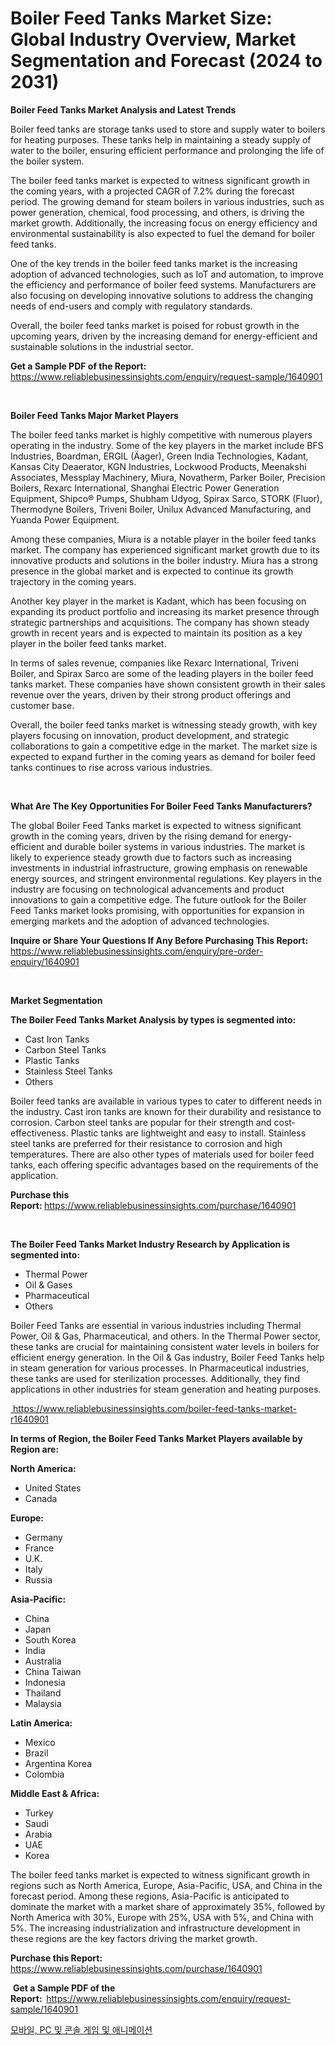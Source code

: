 <p><h1>Boiler Feed Tanks Market Size: Global Industry Overview, Market Segmentation and Forecast (2024 to 2031)</h1></p><p><strong>Boiler Feed Tanks Market Analysis and Latest Trends</strong></p>
<p><p>Boiler feed tanks are storage tanks used to store and supply water to boilers for heating purposes. These tanks help in maintaining a steady supply of water to the boiler, ensuring efficient performance and prolonging the life of the boiler system.</p><p>The boiler feed tanks market is expected to witness significant growth in the coming years, with a projected CAGR of 7.2% during the forecast period. The growing demand for steam boilers in various industries, such as power generation, chemical, food processing, and others, is driving the market growth. Additionally, the increasing focus on energy efficiency and environmental sustainability is also expected to fuel the demand for boiler feed tanks.</p><p>One of the key trends in the boiler feed tanks market is the increasing adoption of advanced technologies, such as IoT and automation, to improve the efficiency and performance of boiler feed systems. Manufacturers are also focusing on developing innovative solutions to address the changing needs of end-users and comply with regulatory standards.</p><p>Overall, the boiler feed tanks market is poised for robust growth in the upcoming years, driven by the increasing demand for energy-efficient and sustainable solutions in the industrial sector.</p></p>
<p><strong>Get a Sample PDF of the Report:&nbsp;</strong> <a href="https://www.reliablebusinessinsights.com/enquiry/request-sample/1640901">https://www.reliablebusinessinsights.com/enquiry/request-sample/1640901</a></p>
<p>&nbsp;</p>
<p><strong>Boiler Feed Tanks Major Market Players</strong></p>
<p><p>The boiler feed tanks market is highly competitive with numerous players operating in the industry. Some of the key players in the market include BFS Industries, Boardman, ERGIL (Äager), Green India Technologies, Kadant, Kansas City Deaerator, KGN Industries, Lockwood Products, Meenakshi Associates, Messplay Machinery, Miura, Novatherm, Parker Boiler, Precision Boilers, Rexarc International, Shanghai Electric Power Generation Equipment, Shipco® Pumps, Shubham Udyog, Spirax Sarco, STORK (Fluor), Thermodyne Boilers, Triveni Boiler, Unilux Advanced Manufacturing, and Yuanda Power Equipment.</p><p>Among these companies, Miura is a notable player in the boiler feed tanks market. The company has experienced significant market growth due to its innovative products and solutions in the boiler industry. Miura has a strong presence in the global market and is expected to continue its growth trajectory in the coming years.</p><p>Another key player in the market is Kadant, which has been focusing on expanding its product portfolio and increasing its market presence through strategic partnerships and acquisitions. The company has shown steady growth in recent years and is expected to maintain its position as a key player in the boiler feed tanks market.</p><p>In terms of sales revenue, companies like Rexarc International, Triveni Boiler, and Spirax Sarco are some of the leading players in the boiler feed tanks market. These companies have shown consistent growth in their sales revenue over the years, driven by their strong product offerings and customer base.</p><p>Overall, the boiler feed tanks market is witnessing steady growth, with key players focusing on innovation, product development, and strategic collaborations to gain a competitive edge in the market. The market size is expected to expand further in the coming years as demand for boiler feed tanks continues to rise across various industries.</p></p>
<p>&nbsp;</p>
<p><strong>What Are The Key Opportunities For Boiler Feed Tanks Manufacturers?</strong></p>
<p><p>The global Boiler Feed Tanks market is expected to witness significant growth in the coming years, driven by the rising demand for energy-efficient and durable boiler systems in various industries. The market is likely to experience steady growth due to factors such as increasing investments in industrial infrastructure, growing emphasis on renewable energy sources, and stringent environmental regulations. Key players in the industry are focusing on technological advancements and product innovations to gain a competitive edge. The future outlook for the Boiler Feed Tanks market looks promising, with opportunities for expansion in emerging markets and the adoption of advanced technologies.</p></p>
<p><strong>Inquire or Share Your Questions If Any Before Purchasing This Report:</strong> <a href="https://www.reliablebusinessinsights.com/enquiry/pre-order-enquiry/1640901">https://www.reliablebusinessinsights.com/enquiry/pre-order-enquiry/1640901</a></p>
<p>&nbsp;</p>
<p><strong>Market Segmentation</strong></p>
<p><strong>The Boiler Feed Tanks Market Analysis by types is segmented into:</strong></p>
<p><ul><li>Cast Iron Tanks</li><li>Carbon Steel Tanks</li><li>Plastic Tanks</li><li>Stainless Steel Tanks</li><li>Others</li></ul></p>
<p><p>Boiler feed tanks are available in various types to cater to different needs in the industry. Cast iron tanks are known for their durability and resistance to corrosion. Carbon steel tanks are popular for their strength and cost-effectiveness. Plastic tanks are lightweight and easy to install. Stainless steel tanks are preferred for their resistance to corrosion and high temperatures. There are also other types of materials used for boiler feed tanks, each offering specific advantages based on the requirements of the application.</p></p>
<p><strong>Purchase this Report:&nbsp;</strong><a href="https://www.reliablebusinessinsights.com/purchase/1640901">https://www.reliablebusinessinsights.com/purchase/1640901</a></p>
<p>&nbsp;</p>
<p><strong>The Boiler Feed Tanks Market Industry Research by Application is segmented into:</strong></p>
<p><ul><li>Thermal Power</li><li>Oil & Gases</li><li>Pharmaceutical</li><li>Others</li></ul></p>
<p><p>Boiler Feed Tanks are essential in various industries including Thermal Power, Oil & Gas, Pharmaceutical, and others. In the Thermal Power sector, these tanks are crucial for maintaining consistent water levels in boilers for efficient energy generation. In the Oil & Gas industry, Boiler Feed Tanks help in steam generation for various processes. In Pharmaceutical industries, these tanks are used for sterilization processes. Additionally, they find applications in other industries for steam generation and heating purposes.</p></p>
<p><a href="https://www.reliablebusinessinsights.com/boiler-feed-tanks-market-r1640901">&nbsp;https://www.reliablebusinessinsights.com/boiler-feed-tanks-market-r1640901</a></p>
<p><strong>In terms of Region, the Boiler Feed Tanks Market Players available by Region are:</strong></p>
<p>
    <p> <strong> North America: </strong>
        <ul>
            <li>United States</li>
            <li>Canada</li>
        </ul>
        </p> 
    <p> <strong> Europe: </strong>
        <ul>
            <li>Germany</li>
            <li>France</li>
            <li>U.K.</li>
            <li>Italy</li>
            <li>Russia</li>
        </ul>
        </p> 
    <p> <strong> Asia-Pacific: </strong>
        <ul>
            <li>China</li>
            <li>Japan</li>
            <li>South Korea</li>
            <li>India</li>
            <li>Australia</li>
            <li>China Taiwan</li>
            <li>Indonesia</li>
            <li>Thailand</li>
            <li>Malaysia</li>
        </ul>
        </p> 
    <p> <strong> Latin America: </strong>
        <ul>
            <li>Mexico</li>
            <li>Brazil</li>
            <li>Argentina Korea</li>
            <li>Colombia</li>
        </ul>
        </p> 
    <p> <strong> Middle East & Africa: </strong>
        <ul>
            <li>Turkey</li>
            <li>Saudi</li>
            <li>Arabia</li>
            <li>UAE</li>
            <li>Korea</li>
        </ul>
    </p>
    </p>
<p><p>The boiler feed tanks market is expected to witness significant growth in regions such as North America, Europe, Asia-Pacific, USA, and China in the forecast period. Among these regions, Asia-Pacific is anticipated to dominate the market with a market share of approximately 35%, followed by North America with 30%, Europe with 25%, USA with 5%, and China with 5%. The increasing industrialization and infrastructure development in these regions are the key factors driving the market growth.</p></p>
<p><strong>Purchase this Report: </strong><a href="https://www.reliablebusinessinsights.com/purchase/1640901">https://www.reliablebusinessinsights.com/purchase/1640901</a></p>
<p>&nbsp;<strong>Get a Sample PDF of the Report:&nbsp;&nbsp;</strong><a href="https://www.reliablebusinessinsights.com/enquiry/request-sample/1640901">https://www.reliablebusinessinsights.com/enquiry/request-sample/1640901</a></p>
<p><strong></strong></p>
<p><p><a href="https://github.com/alpinestartsekian/Market-Research-Report-List-1/blob/main/3036822172201.md">모바일, PC 및 콘솔 게임 및 애니메이션</a></p></p>